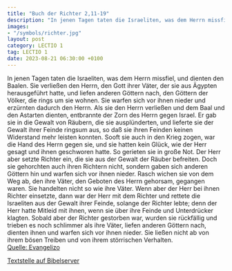 ```yaml
---
title: "Buch der Richter 2,11-19"
description: "In jenen Tagen taten die Israeliten, was dem Herrn missfiel, und dienten den Baalen. Sie verließen den Herrn, den Gott ihrer Väter, der sie aus Ägypten herausgeführt hatte, und liefen anderen Göttern nach, den Göttern der Völker, die rings um sie wohnen. Sie warfen sich vor ihnen...."
images:
- "/symbols/richter.jpg"
layout: post
category: LECTIO 1
tag: LECTIO 1
date: 2023-08-21 06:30:00 +0100
---
```

In jenen Tagen taten die Israeliten, was dem Herrn missfiel, und dienten den Baalen.
Sie verließen den Herrn, den Gott ihrer Väter, der sie aus Ägypten herausgeführt hatte, und liefen anderen Göttern nach, den Göttern der Völker, die rings um sie wohnen. Sie warfen sich vor ihnen nieder und erzürnten dadurch den Herrn.<!--more-->
Als sie den Herrn verließen und dem Baal und den Astarten dienten,
entbrannte der Zorn des Herrn gegen Israel. Er gab sie in die Gewalt von Räubern, die sie ausplünderten, und lieferte sie der Gewalt ihrer Feinde ringsum aus, so daß sie ihren Feinden keinen Widerstand mehr leisten konnten.
Sooft sie auch in den Krieg zogen, war die Hand des Herrn gegen sie, und sie hatten kein Glück, wie der Herr gesagt und ihnen geschworen hatte. So gerieten sie in große Not.
Der Herr aber setzte Richter ein, die sie aus der Gewalt der Räuber befreiten.
Doch sie gehorchten auch ihren Richtern nicht, sondern gaben sich anderen Göttern hin und warfen sich vor ihnen nieder. Rasch wichen sie von dem Weg ab, den ihre Väter, den Geboten des Herrn gehorsam, gegangen waren. Sie handelten nicht so wie ihre Väter.
Wenn aber der Herr bei ihnen Richter einsetzte, dann war der Herr mit dem Richter und rettete die Israeliten aus der Gewalt ihrer Feinde, solange der Richter lebte; denn der Herr hatte Mitleid mit ihnen, wenn sie über ihre Feinde und Unterdrücker klagten.
Sobald aber der Richter gestorben war, wurden sie rückfällig und trieben es noch schlimmer als ihre Väter, liefen anderen Göttern nach, dienten ihnen und warfen sich vor ihnen nieder. Sie ließen nicht ab von ihrem bösen Treiben und von ihrem störrischen Verhalten.<br>
[Quelle: Evangelizo](https://evangeliumtagfuertag.org/DE/gospel)

[Textstelle auf Bibelserver](https://www.bibleserver.com/EU/Richter2,11-19)
